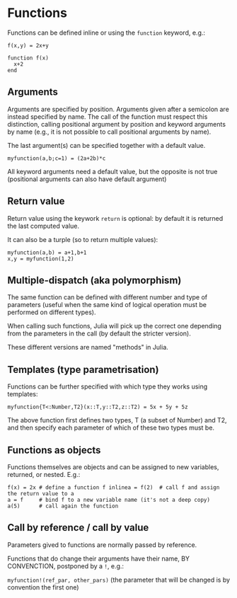 # Functions

Functions can be defined inline or using the `function` keyword, e.g.:

`f(x,y) = 2x+y`

```
function f(x)
  x+2
end
```

## Arguments

Arguments are specified by position. Arguments given after a semicolon are instead specified by name.
The call of the function must respect this distinction, calling positional argument by position and keyword arguments by name (e.g., it is not possible to call positional arguments by name).

The last argument(s) can be specified together with a default value.

`myfunction(a,b;c=1) = (2a+2b)*c`
 
All keyword arguments need a default value, but the opposite is not true (positional arguments can also have default argument)


## Return value

Return value using the keywork `return` is optional: by default it is returned the last computed value.

It can also be a turple (so to return multiple values):

```
myfunction(a,b) = a+1,b+1
x,y = myfunction(1,2)
```

## Multiple-dispatch (aka polymorphism)

The same function can be defined with different number and type of parameters (useful when the same kind of logical operation must be performed on different types).

When calling such functions, Julia will pick up the correct one depending from the parameters in the call (by default the stricter version).

These different versions are named "methods" in Julia.

## Templates (type parametrisation)

Functions can be further specified with which type they works using templates:

`myfunction{T<:Number,T2}(x::T,y::T2,z::T2) = 5x + 5y + 5z`

The above function first defines two types, T (a subset of Number) and T2, and then specify each parameter of which of these two types must be.

## Functions as objects

Functions themselves are objects and can be assigned to new variables, returned, or nested. E.g.:

```
f(x) = 2x # define a function f inlinea = f(2)  # call f and assign the return value to a
a = f     # bind f to a new variable name (it's not a deep copy)
a(5)      # call again the function
```

## Call by reference / call by value

Parameters gived to functions are normally passed by reference.

Functions that do change their arguments have their name, BY CONVENCTION, postponed by a `!`, e.g.:

`myfunction!(ref_par, other_pars)` (the parameter that will be changed is by convention the first one)

